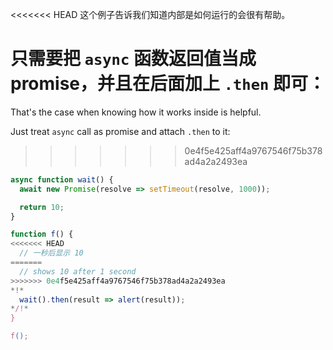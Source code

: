 
<<<<<<< HEAD
这个例子告诉我们知道内部是如何运行的会很有帮助。

只需要把 `async` 函数返回值当成 promise，并且在后面加上 `.then` 即可：
=======
That's the case when knowing how it works inside is helpful.

Just treat `async` call as promise and attach `.then` to it:
>>>>>>> 0e4f5e425aff4a9767546f75b378ad4a2a2493ea
```js run
async function wait() {
  await new Promise(resolve => setTimeout(resolve, 1000));

  return 10;
}

function f() {
<<<<<<< HEAD
  // 一秒后显示 10
=======
  // shows 10 after 1 second
>>>>>>> 0e4f5e425aff4a9767546f75b378ad4a2a2493ea
*!*
  wait().then(result => alert(result));
*/!*
}

f();
```
